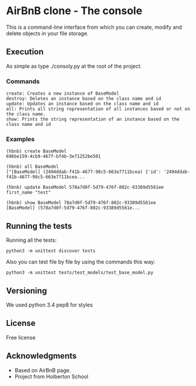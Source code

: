 #  AirBnB clone - The console

This is a command-line interface from which you can create, modify and delete objects in your file storage.

## Execution

As simple as type ./consoly.py at the root of the project.

### Commands

```
create: Creates a new instance of BaseModel
destroy: Deletes an instance based on the class name and id
update: Updates an instance based on the class name and id
all: Prints all string representation of all instances based or not on the class name.
show: Prints the string representation of an instance based on the class name and id
```

### Examples

```
(hbnb) create BaseModel
696be159-4cb9-467f-bf4b-3e71252be501

(hbnb) all BaseModel
["[BaseModel] (2494ddab-f41b-4677-98c5-663e7711bcea) {'id': '2494ddab-f41b-4677-98c5-663e7711bcea...

(hbnb) update BaseModel 578a7d0f-5d79-476f-802c-93389d5561ee first_name "test"

(hbnb) show BaseModel 78a7d0f-5d79-476f-802c-93389d5561ee
[BaseModel] (578a7d0f-5d79-476f-802c-93389d5561e...
```

## Running the tests

Running all the tests:
```
python3 -m unittest discover tests
```

Also you can test file by file by using the commands this way:
```
python3 -m unittest tests/test_models/test_base_model.py
```

## Versioning

We used python 3.4
pep8 for styles

## License

Free license

## Acknowledgments

- Based on AirBnB page.
- Project from Holberton School
